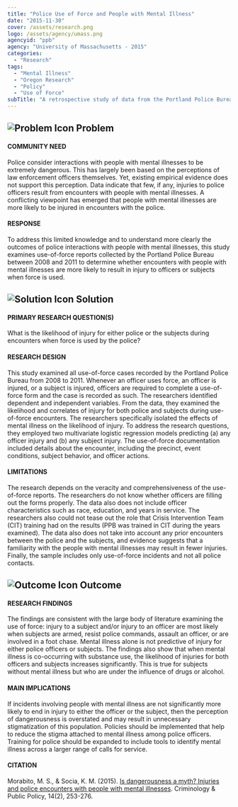 ```yaml
---
title: "Police Use of Force and People with Mental Illness"
date: "2015-11-30"
cover: /assets/research.png
logo: /assets/agency/umass.png
agencyid: "ppb"
agency: "University of Massachusetts - 2015"
categories:
  - "Research"
tags:
  - "Mental Illness"
  - "Oregon Research"
  - "Policy"
  - "Use of Force"
subTitle: "A retrospective study of data from the Portland Police Bureau dispels the idea that use of force encounters with people with Mental Illness are significantly more dangerous to the parties involved in the incident."
---
```


## ![Problem Icon](https://github.com/google/material-design-icons/raw/master/alert/1x_web/ic_error_outline_black_48dp.png "Problem") Problem

#### COMMUNITY NEED

Police consider interactions with people with mental illnesses to be extremely dangerous. This has largely been based on the perceptions of law enforcement officers themselves. Yet, existing empirical evidence does not support this perception. Data indicate that few, if any, injuries to police officers result from encounters with people with mental illnesses. A conflicting viewpoint has emerged that people with mental illnesses are more likely to be injured in encounters with the police.

#### RESPONSE

To address this limited knowledge and to understand more clearly the outcomes of police interactions with people with mental illnesses, this study examines use-of-force reports collected by the Portland Police Bureau between 2008 and 2011 to determine whether encounters with people with mental illnesses are more likely to result in injury to officers or subjects when force is used.

## ![Solution Icon](https://github.com/google/material-design-icons/raw/master/action/1x_web/ic_lightbulb_outline_black_48dp.png "Solution") Solution

#### PRIMARY RESEARCH QUESTION(S)

What is the likelihood of injury for either police or the subjects during encounters when force is used by the police?

#### RESEARCH DESIGN

This study examined all use-of-force cases recorded by the Portland Police Bureau from 2008 to 2011. Whenever an officer uses force, an officer is injured, or a subject is injured, officers are required to complete a use-of-force form and the case is recorded as such. The researchers identified dependent and independent variables. From the data, they examined the likelihood and correlates of injury for both police and subjects during use-of-force encounters. The researchers specifically isolated the effects of mental illness on the likelihood of injury. To address the research questions, they employed two multivariate logistic regression models predicting (a) any officer injury and (b) any subject injury. The use-of-force documentation included details about the encounter, including the precinct, event conditions, subject behavior, and officer actions.

#### LIMITATIONS

The research depends on the veracity and comprehensiveness of the use-of-force reports. The researchers do not know whether officers are filling out the forms properly. The data also does not include officer characteristics such as race, education, and years in service. The researchers also could not tease out the role that Crisis Intervention Team (CIT) training had on the results (PPB was trained in CIT during the years examined). The data also does not take into account any prior encounters between the police and the subjects, and evidence suggests that a familiarity with the people with mental illnesses may result in fewer injuries. Finally, the sample includes only use-of-force incidents and not all police contacts.

## ![Outcome Icon](https://github.com/google/material-design-icons/raw/master/action/1x_web/ic_view_list_black_48dp.png "Outcome") Outcome

#### RESEARCH FINDINGS

The findings are consistent with the large body of literature examining the use of force: injury to a subject and/or injury to an officer are most likely when subjects are armed, resist police commands, assault an officer, or are involved in a foot chase. Mental illness alone is not predictive of injury for either police officers or subjects. The findings also show that when mental illness is co-occurring with substance use, the likelihood of injuries for both officers and subjects increases significantly. This is true for subjects without mental illness but who are under the influence of drugs or alcohol.

#### MAIN IMPLICATIONS

If incidents involving people with mental illness are not significantly more likely to end in injury to either the officer or the subject, then the perception of dangerousness is overstated and may result in unnecessary stigmatization of this population. Policies should be implemented that help to reduce the stigma attached to mental illness among police officers. Training for police should be expanded to include tools to identify mental illness across a larger range of calls for service.

#### CITATION

Morabito, M. S., & Socia, K. M. (2015). [Is dangerousness a myth? Injuries and police encounters with people with mental illnesses](http://criminology.fsu.edu/wp-content/uploads/capp_v14_i2_Rev2.pdf#page=75). Criminology & Public Policy, 14(2), 253-276.
